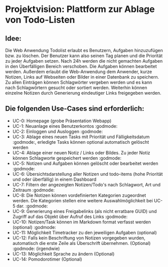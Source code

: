 # Projektvision: Plattform zur Ablage von Todo-Listen

## Idee:
Die Web Anwendung Todolist erlaubt es Benutzern, Aufgaben hinzuzufügen bzw. zu löschen. Der Benutzer kann also seinen Tag planen und die Priorität zu jeder Aufgaben setzen. Nach 24h werden die nicht gemachten Aufgaben in den Überfälligen Bereich verschoben. Die Aufgaben können bearbeitet werden.
Außerdem erlaubt die Web-Anwendung dem Anwender, kurze Notizen, Links auf Webseiten oder Bilder in einer Datenbank zu speichern.
Zu allen Einträgen können Schlagwörter vergeben werden und es kann nach Schlagwörtern gesucht oder sortiert werden.
Weiterhin können einzelne Notizen durch Generierung eindeutiger Links freigegeben werden.

## Die folgenden Use-Cases sind erforderlich:
+ UC-0: Homepage (grobe Präsentation Webapp)
+ UC-1: Neuanlage eines Benutzerkontos :godmode:
+ UC-2: Einloggen und Ausloggen :godmode:
+ UC-3: Ablage eines neuen Tasks mit Priorität und Fälligkeitsdatum :godmode:, erledigte Tasks können optional automatisch gelöscht werden
+ UC-4: Ablage einer neuen Notiz / Links oder Bildes. Zu jeder Notiz können Schlagworte gespeichert werden :godmode:
+ UC-5: Notizen und Aufgaben können gelöscht oder bearbeitet werden :godmode:
+ UC-6: Übersichtsdarstellung aller Notizen und todo-items (hohe Priorität und oder überfällig) in einem Dashboard
+ UC-7: Filtern der angezeigten Notizen/Todo's nach Schlagwort, Art und Zeitraum :godmode:
+ UC-8: Die Notizen können vordefinierten Kategorien zugeordnet werden. Die Kategorien stellen eine weitere Auswahlmöglichkeit bei UC-5 dar. :godmode:
+ UC-9: Generierung eines Freigabelinks (als nicht erratbare GUID) und Zugriff auf das Objekt über Aufruf des Links :godmode:
+ UC-10: Notizen/Task können im Markdown format verfasst werden (optional) :godmode:
+ UC-11: Möglichkeit Timetracker zu den jeweiligen Aufgaben (optional)
+ UC-12: Falls kein Beschriftung von Notizen vorgegeben wurden, automatisch die erste Zeile als Überschrift übernehmen. (Optional) :godmode: (irgendwie)
+ UC-13: Möglichkeit Sprache zu ändern (Optional)
+ UC-14: Pomodorotimer (Optional)
